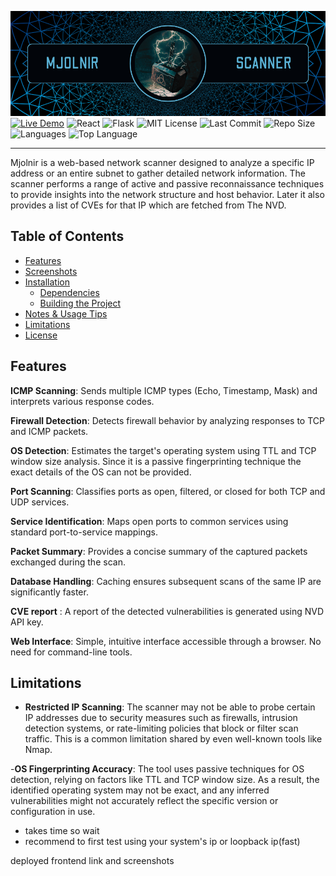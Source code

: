 ![Project Logo](./frontend/public/headerpic.png "scanner")
[![Live Demo](https://img.shields.io/badge/Live-Demo-blue?logo=vercel)](https://mjolnir-uy37.vercel.app/)
![React](https://img.shields.io/badge/Frontend-React-blue?logo=react)
![Flask](https://img.shields.io/badge/Backend-Flask-yellow?logo=flask)
![MIT License](https://img.shields.io/badge/License-MIT-green.svg)
![Last Commit](https://img.shields.io/github/last-commit/16aurora/Mjolnir)
![Repo Size](https://img.shields.io/github/repo-size/16aurora/Mjolnir)
![Languages](https://img.shields.io/github/languages/count/16aurora/Mjolnir)
![Top Language](https://img.shields.io/github/languages/top/16aurora/Mjolnir)


---

Mjolnir is a web-based network scanner designed to analyze a specific IP address or an entire subnet to gather detailed network information. The scanner performs a range of active and passive reconnaissance techniques to provide insights into the network structure and host behavior. Later it also provides a list of CVEs for that IP which are fetched from The NVD.



## Table of Contents

- [Features](#features)
- [Screenshots](#screenshots)
- [Installation](#installation)
    - [Dependencies](#dependencies)
    - [Building the Project](#building-the-project)
- [Notes & Usage Tips](#notes--usage-tips)    
- [Limitations](#limitations)    
- [License](#license)    




## Features

**ICMP Scanning**: Sends multiple ICMP types (Echo, Timestamp, Mask) and interprets various response codes.

**Firewall Detection**: Detects firewall behavior by analyzing responses to TCP and ICMP packets.

**OS Detection**: Estimates the target's operating system using TTL and TCP window size analysis. Since it is a passive fingerprinting technique the exact details of the OS can not be provided.

**Port Scanning**: Classifies ports as open, filtered, or closed for both TCP and UDP services.

**Service Identification**: Maps open ports to common services using standard port-to-service mappings.

**Packet Summary**: Provides a concise summary of the captured packets exchanged during the scan.

**Database Handling**: Caching ensures subsequent scans of the same IP are significantly faster.

**CVE report** : A report of the detected vulnerabilities is generated using NVD API key.

**Web Interface**: Simple, intuitive interface accessible through a browser. No need for command-line tools.


## Limitations

- **Restricted IP Scanning**: The scanner may not be able to probe certain IP addresses due to security measures such as firewalls, intrusion detection systems, or rate-limiting policies that block or filter scan traffic. This is a common limitation shared by even well-known tools like Nmap.

-**OS Fingerprinting Accuracy**: The tool uses passive techniques for OS detection, relying on factors like TTL and TCP window size. As a result, the identified operating system may not be exact, and any inferred vulnerabilities might not accurately reflect the specific version or configuration in use.


- takes time so wait
- recommend to first test using your system's ip or loopback ip(fast)

deployed frontend link and screenshots



